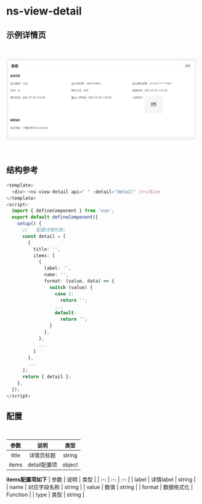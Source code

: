 # ns-view-detail


## 示例详情页
<br/>

![avatar](../src/img/table/tableDetail.png)

<br/>

## 结构参考

```ts
<template>
  <div> <ns-view-detail api=" " :detail="detail" /></div>
</template>
<script>
  import { defineComponent } from 'vue';
  export default defineComponent({
    setup() {
      //   配置详情列表;
      const detail = [
        {
          title: '',
          items: [
            {
              label: '',
              name: '',
              format: (value, data) => {
                switch (value) {
                  case 1:
                    return '';
                  ...
                  default:
                    return '';
                }
              },
            },
            ...
          ]
        },
        ...
      ];
      return { detail };
    },
  });
</script>
```
## 配置
<br/>

|  参数   |  说明 | 类型  |
|  :-: | :-:  | :-:  |
| title  | 详情页标题 | string |
| items  | detail配置项 | object |


**items配置项如下**
|  参数   |  说明 | 类型  |
|  :-: | :-:  | :-:  |
| label  | 详情label | string |
| name  | 对应字段名称 | string |
| value  | 数值 | string |
| format  | 数据格式化 | Function |
| type  | 类型 | string |





